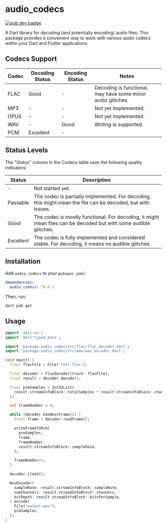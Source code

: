# audio_codecs

[![pub.dev badge](https://img.shields.io/pub/v/audio_codecs.svg)](https://pub.dev/packages/audio_codecs)

A Dart library for decoding (and potentially encoding) audio files. This package provides a convenient way to work with various audio codecs within your Dart and Flutter applications.

## Codecs Support

| Codec | Decoding Status | Encoding Status | Notes                                                       |
| ----- | --------------- | --------------- | ----------------------------------------------------------- |
| FLAC  | Good            | -               | Decoding is functional, may have some minor audio glitches. |
| MP3   | -               | -               | Not yet implemented.                                        |
| OPUS  | -               | -               | Not yet implemented.                                        |
| WAV   | -               | Good            | Writing is supported.                                       |
| PCM   | Excellent       | -               |                                                             |

## Status Levels

The "Status" column in the Codecs table uses the following quality indicators:

| Status    | Description                                                                                                      |
| --------- | ---------------------------------------------------------------------------------------------------------------- |
| -         | Not started yet.                                                                                                 |
| Passable  | The codec is partially implemented. For decoding, this might mean the file can be decoded, but with issues.      |
| Good      | The codec is mostly functional. For decoding, it might mean files can be decoded but with some audible glitches. |
| Excellent | The codec is fully implemented and considered stable. For decoding, it means no audible glitches.                |

## Installation

Add `audio_codecs` to your `pubspec.yaml`:

```yaml
dependencies:
  audio_codecs: ^0.0.1
```

Then, run:

```bash
dart pub get
```

## Usage

```dart
import 'dart:io';
import 'dart:typed_data';

import 'package:audio_codec/src/flac/flac_decoder.dart';
import 'package:audio_codec/src/wav/wav_encoder.dart';

void main() {
  final flacFile = File('test.flac');

  final decoder = FlacDecoder(track: flacFile);
  final result = decoder.decode();

  final pcmSamples = Int32List(
    result.streamInfoBlock!.totalSamples * result.streamInfoBlock!.channels,
  );

  int frameNumber = 0;

  while (decoder.hasNextFrame()) {
    final frame = decoder.readFrame();

    writeFrameToPcm(
      pcmSamples,
      frame,
      frameNumber,
      result.streamInfoBlock!.sampleRate,
    );

    frameNumber++;
  }

  decoder.close();

  WavEncoder(
    sampleRate: result.streamInfoBlock!.sampleRate,
    numChannels: result.streamInfoBlock!.channels,
    bitDepth: result.streamInfoBlock!.bitsPerSample,
  ).encode(
    File("output.wav"),
    pcmSamples,
  );
}
```
